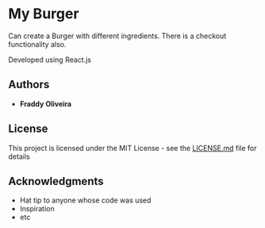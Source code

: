 # My Burger

Can create a Burger with different ingredients. There is a checkout functionality also.

Developed using React.js

## Authors

* **Fraddy Oliveira**

## License

This project is licensed under the MIT License - see the [LICENSE.md](LICENSE.md) file for details

## Acknowledgments

* Hat tip to anyone whose code was used
* Inspiration
* etc